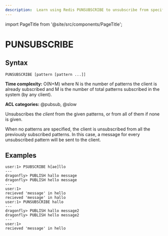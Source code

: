 ```yaml
---
description:  Learn using Redis PUNSUBSCRIBE to unsubscribe from specific patterns of channels, ideal for dynamic message filtering.
---
```

import PageTitle from '@site/src/components/PageTitle';

# PUNSUBSCRIBE

<PageTitle title="Redis PUNSUBSCRIBE Command (Documentation) | Dragonfly" />

## Syntax

    PUNSUBSCRIBE [pattern [pattern ...]]

**Time complexity:** O(N+M) where N is the number of patterns the client is already subscribed and M is the number of total patterns subscribed in the system (by any client).

**ACL categories:** @pubsub, @slow

Unsubscribes the *client* from the given patterns, or from all of them if none is
given.

When no patterns are specified, the client is unsubscribed from all the
previously subscribed patterns.
In this case, a message for every unsubscribed pattern will be sent to the
client.

## Examples

```shell
user:1> PSUBSCRIBE h[ae]llo
---
dragonfly> PUBLISH hallo message
dragonfly> PUBLISH hello message
---
user:1>
recieved 'message' in hello
recieved 'message' in hallo
user:1> PUNSUBSCRIBE hallo
---
dragonfly> PUBLISH hallo message2
dragonfly> PUBLISH hello message2
---
user:1>
recieved 'message' in hello
```
